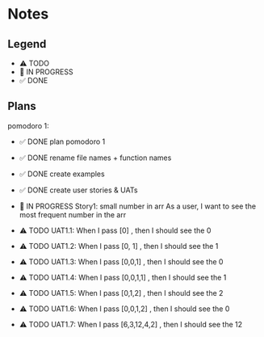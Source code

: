 # Notes

## Legend

- ⚠ TODO
- 🚧 IN PROGRESS
- ✅ DONE

## Plans

pomodoro 1:

- ✅ DONE plan pomodoro 1
- ✅ DONE rename file names + function names
- ✅ DONE create examples
- ✅ DONE create user stories & UATs
- 🚧 IN PROGRESS Story1: small number in arr
  As a user, I want to see the most frequent number in the arr

- ⚠ TODO UAT1.1: When I pass [0] , then I should see the 0
- ⚠ TODO UAT1.2: When I pass [0, 1] , then I should see the 1
- ⚠ TODO UAT1.3: When I pass [0,0,1] , then I should see the 0
- ⚠ TODO UAT1.4: When I pass [0,0,1,1] , then I should see the 1
- ⚠ TODO UAT1.5: When I pass [0,1,2] , then I should see the 2
- ⚠ TODO UAT1.6: When I pass [0,0,1,2] , then I should see the 0
- ⚠ TODO UAT1.7: When I pass [6,3,12,4,2] , then I should see the 12

